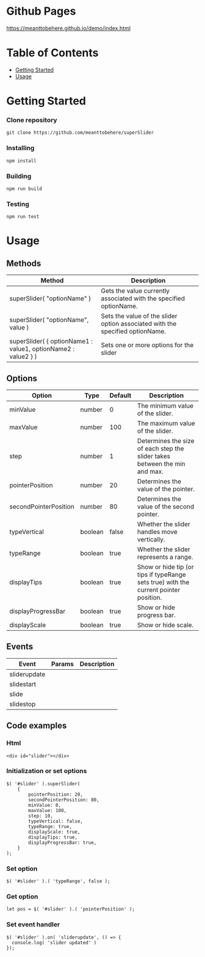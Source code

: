 # Github Pages

https://meanttobehere.github.io/demo/index.html

# Table of Contents

- [Getting Started](#getting_started)
- [Usage](#usage)

# Getting Started <a name = "getting_started"></a>

### Clone repository

```
git clone https://github.com/meanttobehere/superSlider
```

### Installing

```
npm install
```

### Building

```
npm run build
```

### Testing

```
npm run test
```

# Usage <a name="usage"></a>

## Methods

| Method                                                        | Description |
| ------------------------------------------------------------- | ----------- |
| superSlider( "optionName" )                                   | Gets the value currently associated with the specified optionName. |
| superSlider( "optionName", value )                            | Sets the value of the slider option associated with the specified optionName. |
| superSlider( { optionName1 : value1, optionName2 : value2 } ) | Sets one or more options for the slider |


## Options

| Option                | Type    | Default | Description |
| --------------------- | ------- | ------- | ----------- |
| minValue              | number  | 0       | The minimum value of the slider. |
| maxValue              | number  | 100     | The maximum value of the slider. |
| step                  | number  | 1       | Determines the size of each step the slider takes between the min and max. |
| pointerPosition       | number  | 20      | Determines the value of the pointer. |
| secondPointerPosition | number  | 80      | Determines the value of the second pointer. |
| typeVertical          | boolean | false   | Whether the slider handles move vertically. |
| typeRange             | boolean | true    | Whether the slider represents a range. |
| displayTips           | boolean | true    | Show or hide tip (or tips if typeRange sets true) with the current pointer position. |
| displayProgressBar    | boolean | true    | Show or hide progress bar. |
| displayScale          | boolean | true    | Show or hide scale. |

## Events

| Event        | Params  | Description |
| ------------ | ------- | ----------- |
| sliderupdate |   |  |
| slidestart   |   |  |
| slide        |   |  |
| slidestop    |   |  |

## Code examples

### Html

```
<div id="slider"></div>
```

### Initialization or set options

```
$( '#slider' ).superSlider(
    {
        pointerPosition: 20,
        secondPointerPosition: 80,
        minValue: 0,
        maxValue: 100,
        step: 10,
        typeVertical: false,
        typeRange: true,
        displayScale: true,
        displayTips: true,
        displayProgressBar: true,    
    }
);
```

### Set option

```
$( '#slider' ).( 'typeRange', false );
```

### Get option

```
let pos = $( '#slider' ).( 'pointerPosition' );
```

### Set event handler

```
$( '#slider' ).on( 'sliderupdate', () => {
  console.log( 'slider updated' )
});
```